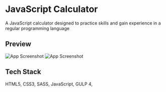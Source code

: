 # JavaScript Calculator

A JavaScript calculator designed to practice skills and gain experience in a regular programming language

## Preview

![App Screenshot](http://danilarose.net/calculator/screen_1.jpg)
![App Screenshot](http://danilarose.net/calculator/screen_2.jpg)


## Tech Stack

HTML5, CSS3, SASS, JavaScript, GULP 4,